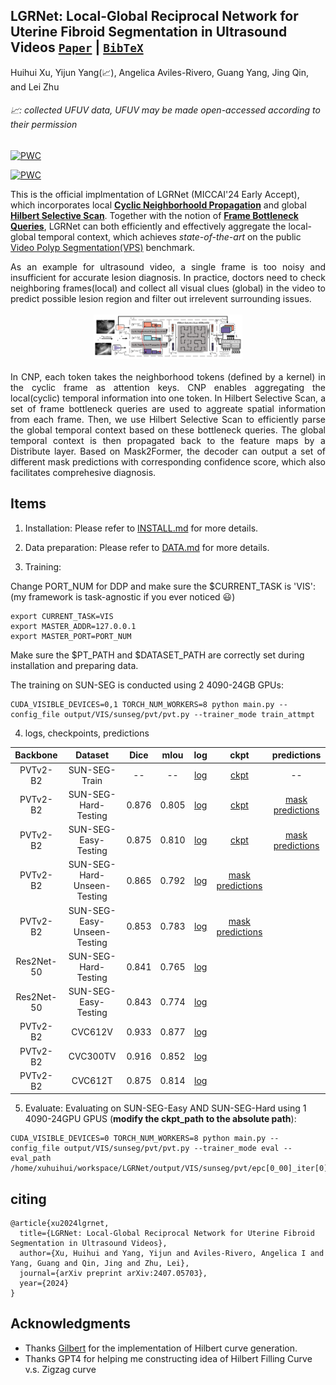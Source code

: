 
## LGRNet: Local-Global Reciprocal Network for Uterine Fibroid Segmentation in Ultrasound Videos [`Paper`](https://arxiv.org/abs/2407.05703) | [`BibTeX`](#citing) 
Huihui Xu, Yijun Yang(📈), Angelica Aviles-Rivero, Guang Yang, Jing Qin, and Lei Zhu

######  📈: collected UFUV data, UFUV may be made open-accessed according to their permission

[![PWC](https://img.shields.io/endpoint.svg?url=https://paperswithcode.com/badge/lgrnet-local-global-reciprocal-network-for/video-polyp-segmentation-on-sun-seg-easy-1)](https://paperswithcode.com/sota/video-polyp-segmentation-on-sun-seg-easy-1?p=lgrnet-local-global-reciprocal-network-for)
	
[![PWC](https://img.shields.io/endpoint.svg?url=https://paperswithcode.com/badge/lgrnet-local-global-reciprocal-network-for/video-polyp-segmentation-on-sun-seg-hard-1)](https://paperswithcode.com/sota/video-polyp-segmentation-on-sun-seg-hard-1?p=lgrnet-local-global-reciprocal-network-for)


This is the official implmentation of LGRNet (MICCAI'24 Early Accept), which incorporates local **[Cyclic Neighborhoold Propagation](https://github.com/bio-mlhui/LGRNet/blob/main/models/encoder/neighborhood_qk.py#L57)** and global **[Hilbert Selective Scan](https://github.com/bio-mlhui/LGRNet/blob/main/models/encoder/ops/modules/frame_query_ss2d.py#L531)**. Together with the notion of **[Frame Bottleneck Queries](https://github.com/bio-mlhui/LGRNet/blob/main/models/encoder/localGlobal.py#L185)**, LGRNet can both efficiently and effectively aggregate the local-global temporal context, which achieves *state-of-the-art* on the public [Video Polyp Segmentation(VPS)](https://paperswithcode.com/task/video-polyp-segmentation) benchmark.

<div align="justify">As an example for ultrasound video, a single frame is too noisy and insufficient for accurate lesion diagnosis. In practice, doctors need to check neighboring frames(local) and collect all visual clues (global) in the video to predict possible lesion region and filter out irrelevent surrounding issues. </div>
</br>
<div align="center" style="padding: 0 100pt">
<img src="assets/images/pipeline.png">
</div>
</br>
<div align="justify"> In CNP, each token takes the neighborhood tokens (defined by a kernel) in the cyclic frame as attention keys. CNP enables aggregating the local(cyclic) temporal information into one token. In Hilbert Selective Scan, a set of frame bottleneck queries are used to aggreate spatial information from each frame. Then, we use Hilbert Selective Scan to efficiently parse the global temporal context based on these bottleneck queries. The global temporal context is then propagated back to the feature maps by a Distribute layer. Based on Mask2Former, the decoder can output a set of different mask predictions with corresponding confidence score, which also facilitates comprehesive diagnosis.</div>


## Items

1. Installation: Please refer to [INSTALL.md](assets/INSTALL.md) for more details.
2. Data preparation: Please refer to [DATA.md](assets/DATA.md) for more details.


3. Training: 

Change PORT_NUM for DDP and make sure the $CURRENT_TASK is 'VIS': (my framework is task-agnostic if you ever noticed 😃)
```
export CURRENT_TASK=VIS
export MASTER_ADDR=127.0.0.1
export MASTER_PORT=PORT_NUM
```

Make sure the $PT_PATH and $DATASET_PATH are correctly set during installation and preparing data.

The training on SUN-SEG is conducted using 2 4090-24GB GPUs:
```
CUDA_VISIBLE_DEVICES=0,1 TORCH_NUM_WORKERS=8 python main.py --config_file output/VIS/sunseg/pvt/pvt.py --trainer_mode train_attmpt
```

4. logs, checkpoints, predictions

| Backbone| Dataset | Dice | mIou  | log | ckpt | predictions |
| :----: | :----: | :----: | :----: | :----: | :----: |:----: |
| PVTv2-B2 | SUN-SEG-Train | -- | -- | [log](https://drive.google.com/file/d/17MTOYW73RLbvZS3BLFBZEphY_0JzN6er/view?usp=sharing) | [ckpt](https://drive.google.com/file/d/1D4YAIfFCCQIsDfKgSCr9tCw7vDAgqf76/view?usp=sharing) | --
| PVTv2-B2 | SUN-SEG-Hard-Testing | 0.876 | 0.805 | [log](https://drive.google.com/file/d/1wdVMWMknSlURaBROWbMax4iS9V1Tbn9-/view?usp=sharing) |[ckpt](https://drive.google.com/file/d/1D4YAIfFCCQIsDfKgSCr9tCw7vDAgqf76/view?usp=sharing) | [mask predictions](https://drive.google.com/file/d/1V8CDMC87o7t4eyts4BVEwflDUrFpAOVX/view?usp=sharing)
| PVTv2-B2 | SUN-SEG-Easy-Testing | 0.875 | 0.810 | [log](https://drive.google.com/file/d/1wdVMWMknSlURaBROWbMax4iS9V1Tbn9-/view?usp=sharing) |[ckpt](https://drive.google.com/file/d/1D4YAIfFCCQIsDfKgSCr9tCw7vDAgqf76/view?usp=sharing) | [mask predictions](https://drive.google.com/file/d/1V8CDMC87o7t4eyts4BVEwflDUrFpAOVX/view?usp=sharing)
| PVTv2-B2 | SUN-SEG-Hard-Unseen-Testing | 0.865 | 0.792 | [log](https://drive.google.com/file/d/1obt_qvWCvslhRY-e4SrTJNS0r6Diad4e/view?usp=sharing) | [mask predictions](https://drive.google.com/file/d/1V8CDMC87o7t4eyts4BVEwflDUrFpAOVX/view?usp=sharing)
| PVTv2-B2 | SUN-SEG-Easy-Unseen-Testing | 0.853 | 0.783 | [log](https://drive.google.com/file/d/1obt_qvWCvslhRY-e4SrTJNS0r6Diad4e/view?usp=sharing) | [mask predictions](https://drive.google.com/file/d/1V8CDMC87o7t4eyts4BVEwflDUrFpAOVX/view?usp=sharing)
| Res2Net-50 | SUN-SEG-Hard-Testing | 0.841 | 0.765 | [log](https://drive.google.com/file/d/17pUxFMuHpPD_In5RVrJUsPFZGOgNFzb6/view?usp=sharing) |
| Res2Net-50 | SUN-SEG-Easy-Testing | 0.843 | 0.774 | [log](https://drive.google.com/file/d/17pUxFMuHpPD_In5RVrJUsPFZGOgNFzb6/view?usp=sharing) |
| PVTv2-B2 | CVC612V | 0.933 | 0.877 | [log](https://drive.google.com/file/d/1m36mJL0Fu3T9F73TqFGnFsWaCGh3JDeJ/view?usp=drive_link) |
| PVTv2-B2 | CVC300TV | 0.916 | 0.852 | [log](https://drive.google.com/file/d/1m36mJL0Fu3T9F73TqFGnFsWaCGh3JDeJ/view?usp=drive_link) |
| PVTv2-B2 | CVC612T | 0.875 | 0.814 | [log](https://drive.google.com/file/d/1m36mJL0Fu3T9F73TqFGnFsWaCGh3JDeJ/view?usp=drive_link) |


5. Evaluate:
Evaluating on SUN-SEG-Easy AND SUN-SEG-Hard using 1 4090-24GPU GPUS (**modify the ckpt_path to the absolute path**):
```
CUDA_VISIBLE_DEVICES=0 TORCH_NUM_WORKERS=8 python main.py --config_file output/VIS/sunseg/pvt/pvt.py --trainer_mode eval --eval_path /home/xuhuihui/workspace/LGRNet/output/VIS/sunseg/pvt/epc[0_00]_iter[0]_sap[0]/ckpt.pth.tar 
```

## citing
```
@article{xu2024lgrnet,
  title={LGRNet: Local-Global Reciprocal Network for Uterine Fibroid Segmentation in Ultrasound Videos},
  author={Xu, Huihui and Yang, Yijun and Aviles-Rivero, Angelica I and Yang, Guang and Qin, Jing and Zhu, Lei},
  journal={arXiv preprint arXiv:2407.05703},
  year={2024}
}
``` 

## Acknowledgments
- Thanks [Gilbert](https://github.com/jakubcerveny/gilbert) for the implementation of Hilbert curve generation.
- Thanks GPT4 for helping me constructing idea of Hilbert Filling Curve v.s. Zigzag curve